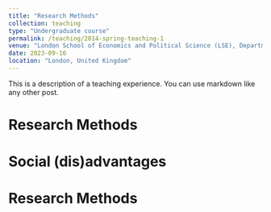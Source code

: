 ```yaml
---
title: "Research Methods"
collection: teaching
type: "Undergraduate course"
permalink: /teaching/2014-spring-teaching-1
venue: "London School of Economics and Political Science (LSE), Department of Social Policy"
date: 2023-09-16
location: "London, United Kingdom"
---
```


This is a description of a teaching experience. You can use markdown like any other post.

Research Methods
======

Social (dis)advantages
======

Research Methods
======

